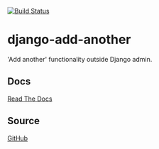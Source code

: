 [![Build Status](https://travis-ci.org/djkartsa/django-add-another.svg?branch=master)](https://travis-ci.org/djkartsa/django-add-another)

# django-add-another

'Add another' functionality outside Django admin.

## Docs

[Read The Docs](http://django-add-another.rtfd.org/)

## Source

[GitHub](https://github.com/djkartsa/django-add-another)
